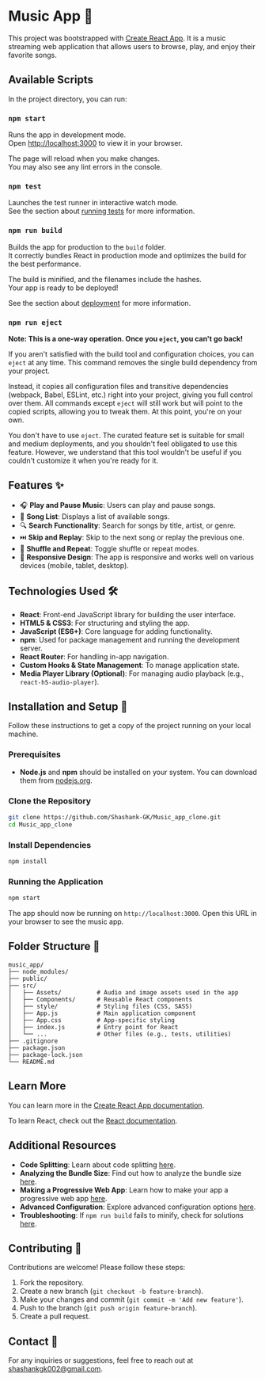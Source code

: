 
# Music App 🎵

This project was bootstrapped with [Create React App](https://github.com/facebook/create-react-app). It is a music streaming web application that allows users to browse, play, and enjoy their favorite songs.

## Available Scripts

In the project directory, you can run:

### `npm start`

Runs the app in development mode.  
Open [http://localhost:3000](http://localhost:3000) to view it in your browser.

The page will reload when you make changes.  
You may also see any lint errors in the console.

### `npm test`

Launches the test runner in interactive watch mode.  
See the section about [running tests](https://facebook.github.io/create-react-app/docs/running-tests) for more information.

### `npm run build`

Builds the app for production to the `build` folder.  
It correctly bundles React in production mode and optimizes the build for the best performance.

The build is minified, and the filenames include the hashes.  
Your app is ready to be deployed!

See the section about [deployment](https://facebook.github.io/create-react-app/docs/deployment) for more information.

### `npm run eject`

**Note: This is a one-way operation. Once you `eject`, you can't go back!**

If you aren't satisfied with the build tool and configuration choices, you can `eject` at any time. This command removes the single build dependency from your project.

Instead, it copies all configuration files and transitive dependencies (webpack, Babel, ESLint, etc.) right into your project, giving you full control over them. All commands except `eject` will still work but will point to the copied scripts, allowing you to tweak them. At this point, you're on your own.

You don't have to use `eject`. The curated feature set is suitable for small and medium deployments, and you shouldn't feel obligated to use this feature. However, we understand that this tool wouldn't be useful if you couldn't customize it when you're ready for it.

## Features ✨

- 🎧 **Play and Pause Music**: Users can play and pause songs.
- 📜 **Song List**: Displays a list of available songs.
- 🔍 **Search Functionality**: Search for songs by title, artist, or genre.
- ⏭️ **Skip and Replay**: Skip to the next song or replay the previous one.
- 🔄 **Shuffle and Repeat**: Toggle shuffle or repeat modes.
- 🎨 **Responsive Design**: The app is responsive and works well on various devices (mobile, tablet, desktop).

## Technologies Used 🛠️

- **React**: Front-end JavaScript library for building the user interface.
- **HTML5 & CSS3**: For structuring and styling the app.
- **JavaScript (ES6+)**: Core language for adding functionality.
- **npm**: Used for package management and running the development server.
- **React Router**: For handling in-app navigation.
- **Custom Hooks & State Management**: To manage application state.
- **Media Player Library (Optional)**: For managing audio playback (e.g., `react-h5-audio-player`).

## Installation and Setup 🚀

Follow these instructions to get a copy of the project running on your local machine.

### Prerequisites

- **Node.js** and **npm** should be installed on your system. You can download them from [nodejs.org](https://nodejs.org/).

### Clone the Repository

```bash
git clone https://github.com/Shashank-GK/Music_app_clone.git
cd Music_app_clone
```

### Install Dependencies

```bash
npm install
```

### Running the Application

```bash
npm start
```

The app should now be running on `http://localhost:3000`. Open this URL in your browser to see the music app.

## Folder Structure 📂

```
music_app/
├── node_modules/
├── public/
├── src/
│   ├── Assets/          # Audio and image assets used in the app
│   ├── Components/      # Reusable React components
│   ├── style/           # Styling files (CSS, SASS)
│   ├── App.js           # Main application component
│   ├── App.css          # App-specific styling
│   ├── index.js         # Entry point for React
│   └── ...              # Other files (e.g., tests, utilities)
├── .gitignore
├── package.json
├── package-lock.json
└── README.md
```

## Learn More

You can learn more in the [Create React App documentation](https://facebook.github.io/create-react-app/docs/getting-started).

To learn React, check out the [React documentation](https://reactjs.org/).

## Additional Resources

- **Code Splitting**: Learn about code splitting [here](https://facebook.github.io/create-react-app/docs/code-splitting).
- **Analyzing the Bundle Size**: Find out how to analyze the bundle size [here](https://facebook.github.io/create-react-app/docs/analyzing-the-bundle-size).
- **Making a Progressive Web App**: Learn how to make your app a progressive web app [here](https://facebook.github.io/create-react-app/docs/making-a-progressive-web-app).
- **Advanced Configuration**: Explore advanced configuration options [here](https://facebook.github.io/create-react-app/docs/advanced-configuration).
- **Troubleshooting**: If `npm run build` fails to minify, check for solutions [here](https://facebook.github.io/create-react-app/docs/troubleshooting#npm-run-build-fails-to-minify).

## Contributing 🤝

Contributions are welcome! Please follow these steps:

1. Fork the repository.
2. Create a new branch (`git checkout -b feature-branch`).
3. Make your changes and commit (`git commit -m 'Add new feature'`).
4. Push to the branch (`git push origin feature-branch`).
5. Create a pull request.

## Contact 📧

For any inquiries or suggestions, feel free to reach out at [shashankgk002@gmail.com](mailto:shashankgk002@gmail.com).
